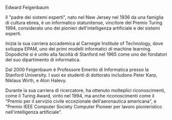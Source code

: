 Edward Feigenbaum

Il "padre dei sistemi esperti", nato nel New Jersey nel 
1936 da una famiglia di cultura ebrea, è un informatico statunitense, 
vincitore  del Premio Turing 1994, considerato uno dei pionieri 
dell'intelligenza artificiale e dei sistemi esperti.

Inizia la sua carriera accademica al Carnegie Institute of Technology,
dove sviluppa EPAM, uno dei primi modelli informatici di machine learning.
Dopodichè si è unito alla facoltà di Stanford nel 1965 come uno 
dei fondatori del suo dipartimento di informatica.

Dal 2000 Feigenbaum è Professore Emerito di Informatica 
presso la Stanford University. I suoi ex studenti di dottorato 
includono Peter Karp, Niklaus Wirth, e Alon Halevy.

Durante la sua carriera di ricercatore, ha ottenuto molteplici
riconoscimenti, come il Turing Award, vinto nel 1994, ma anche riconoscimenti
come il "Premio per il servizio civile eccezionale dell'aeronautica americana",
 e "Premio IEEE Computer Society Computer Pioneer per lavoro pionieristico 
nell'intelligenza artificiale".

